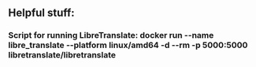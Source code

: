 ## Helpful stuff:

### Script for running LibreTranslate: docker run --name libre_translate --platform linux/amd64 -d --rm -p 5000:5000 libretranslate/libretranslate
